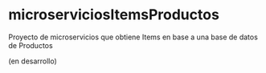 # microserviciosItemsProductos
Proyecto de microservicios que obtiene Items en base a una base de datos de Productos

(en desarrollo)
